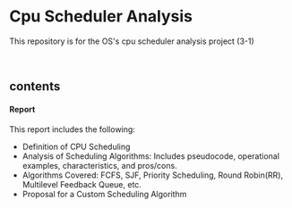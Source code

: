 # Cpu Scheduler Analysis
This repository is for the OS's cpu scheduler analysis project (3-1)

<br/>

## contents
#### Report
This report includes the following:
- Definition of CPU Scheduling
- Analysis of Scheduling Algorithms: Includes pseudocode, operational examples, characteristics, and pros/cons.
- Algorithms Covered: FCFS, SJF, Priority Scheduling, Round Robin(RR), Multilevel Feedback Queue, etc.
- Proposal for a Custom Scheduling Algorithm
